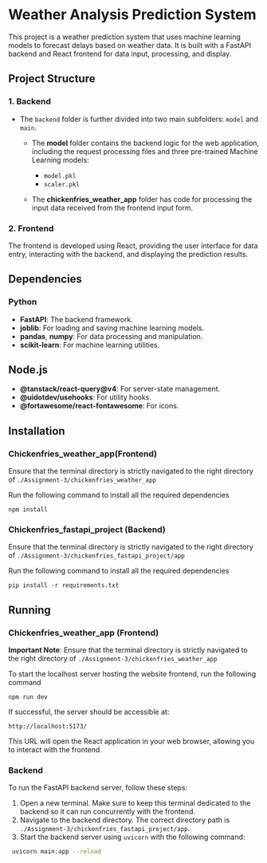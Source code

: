 # Weather Analysis Prediction System

This project is a weather prediction system that uses machine learning models to forecast delays based on weather data. It is built with a FastAPI backend and React frontend for data input, processing, and display.

## Project Structure

### 1. Backend

- The `backend` folder is further divided into two main subfolders: `model` and `main`.

  - The **model** folder contains the backend logic for the web application, including the request processing files and three pre-trained Machine Learning models:
    - `model.pkl`
    - `scaler.pkl`

  - The **chickenfries_weather_app** folder has code for processing the input data received from the frontend input form.

### 2. Frontend

The frontend is developed using React, providing the user interface for data entry, interacting with the backend, and displaying the prediction results.

## Dependencies

### Python

- **FastAPI**: The backend framework.
- **joblib**: For loading and saving machine learning models.
- **pandas**, **numpy**: For data processing and manipulation.
- **scikit-learn**: For machine learning utilities.

## Node.js 
- **@tanstack/react-query@v4**: For server-state management.
- **@uidotdev/usehooks**: For utility hooks.
- **@fortawesome/react-fontawesome**: For icons.

## Installation
### Chickenfries_weather_app(Frontend) 

Ensure that the terminal directory is strictly navigated to the right directory of `./Assignment-3/chickenfries_weather_app` 

Run the following command to install all the required dependencies

```
npm install
```

### Chickenfries_fastapi_project (Backend)

Ensure that the terminal directory is strictly navigated to the right directory of `./Assignment-3/chickenfries_fastapi_project/app` 

Run the following command to install all the required dependencies

```
pip install -r requirements.txt
```

## Running

### Chickenfries_weather_app (Frontend)

**Important Note**: Ensure that the terminal directory is strictly navigated to the right directory of `./Assignment-3/chickenfries_weather_app` 

To start the localhost server hosting the website frontend, run the following command

```
npm run dev
```

If successful, the server should be accessible at:

```
http://localhost:5173/
```

This URL will open the React application in your web browser, allowing you to interact with the frontend.


### Backend

To run the FastAPI backend server, follow these steps:

1. Open a new terminal. Make sure to keep this terminal dedicated to the backend so it can run concurrently with the frontend.
2. Navigate to the backend directory. The correct directory path is `./Assignment-3/chickenfries_fastapi_project/app`.
3. Start the backend server using `uvicorn` with the following command:

 ```sh
  uvicorn main:app --reload
